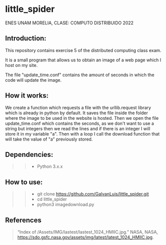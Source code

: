 # little_spider

ENES UNAM MORELIA, CLASE: COMPUTO DISTRIBUIDO 2022

## Introduction:

This repository contains exercise 5 of the distributed computing class exam.

It is a small program that allows us to obtain an image of a web page which I host on my site.

The file "update_time.conf" contains the amount of seconds in which the code will update the image.

## How it works: 
We create a function which requests a file with the urllib.request library which is already in python by default.
It saves the file inside the folder where the image to be used in the website is hosted.
Then we open the file update_time.conf which contains the seconds, as we don't want to use a string but integers then we read the lines and if there is an integer I will store it in my variable "a".
Then with a loop I call the download function that will take the value of "a" previously stored.


## Dependencies:

>> - Python 3.x.x

## How to use:

>> - git clone https://github.com/GalvanLuis/little_spider.git
>> - cd little_spider
>> - python3 imagedownload.py

## References
> “Index of /Assets/IMG/lastest/lastest_1024_HMIIC.jpg.” NASA, NASA, https://sdo.gsfc.nasa.gov/assets/img/latest/latest_1024_HMIIC.jpg. 
